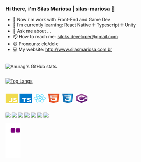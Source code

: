 ### Hi there, i'm Silas Mariosa | silas-mariosa 👋

- 🔭 Now i'm work with Front-End and Game Dev
- 🌱 I’m currently learning: React Native ➕ Typescript ➕ Unity
- 💬 Ask me about ...
- 📫 How to reach me: siloks.developer@gmail.com
- 😄 Pronouns: ele/dele
- 💻 My website: http://www.silasmariosa.com.br
##
![Anurag's GitHub stats](https://github-readme-stats.vercel.app/api?username=silas-mariosa&show_icons=true&theme=tokyonight&count_private=true)
##
[![Top Langs](https://github-readme-stats.vercel.app/api/top-langs/?username=silas-mariosa&theme=tokyonight&count_private=true&layout=compact)](https://github.com/silas-mariosa&theme/github-readme-stats)

<div style="display: inline_block"><br>
  <img align="center" alt="Rafa-Js" height="30" width="40" src="https://raw.githubusercontent.com/devicons/devicon/master/icons/javascript/javascript-plain.svg">
  <img align="center" alt="Rafa-Ts" height="30" width="40" src="https://raw.githubusercontent.com/devicons/devicon/master/icons/typescript/typescript-plain.svg">
  <img align="center" alt="Rafa-React" height="30" width="40" src="https://raw.githubusercontent.com/devicons/devicon/master/icons/react/react-original.svg">
  <img align="center" alt="Rafa-HTML" height="30" width="40" src="https://raw.githubusercontent.com/devicons/devicon/master/icons/html5/html5-original.svg">
  <img align="center" alt="Rafa-CSS" height="30" width="40" src="https://raw.githubusercontent.com/devicons/devicon/master/icons/css3/css3-original.svg">
  <img align="center" alt="Rafa-Csharp" height="30" width="40" src="https://raw.githubusercontent.com/devicons/devicon/master/icons/csharp/csharp-original.svg">
</div>

 ##
 
<div> 
  <a href="https://www.youtube.com/channel/UCQLrn-T-1gX5FzFo7Rq2gPA" target="_blank"><img src="https://img.shields.io/badge/YouTube-FF0000?style=for-the-badge&logo=youtube&logoColor=white" target="_blank"></a>
  <a href="https://www.instagram.com/silasmariosa/" target="_blank"><img src="https://img.shields.io/badge/-Instagram-%23E4405F?style=for-the-badge&logo=instagram&logoColor=white" target="_blank"></a>
 	<a href="https://www.twitch.tv/canaldosiloks" target="_blank"><img src="https://img.shields.io/badge/Twitch-9146FF?style=for-the-badge&logo=twitch&logoColor=white" target="_blank"></a>
 <a href="https://discord.gg/wgv9g998" target="_blank"><img src="https://img.shields.io/badge/Discord-7289DA?style=for-the-badge&logo=discord&logoColor=white" target="_blank"></a> 
  <a href = "mailto:silas.rober@gmail.com"><img src="https://img.shields.io/badge/-Gmail-%23333?style=for-the-badge&logo=gmail&logoColor=white" target="_blank"></a>
  <a href="https://www.linkedin.com/in/silasmariosa/" target="_blank"><img src="https://img.shields.io/badge/-LinkedIn-%230077B5?style=for-the-badge&logo=linkedin&logoColor=white" target="_blank"></a> 
  <a href="https://wa.me/5535997047110" target="_blank"><img src="https://img.shields.io/badge/WhatsApp-25D366?style=for-the-badge&logo=whatsapp&logoColor=white"></a>
</div>

![snake gif](https://github.com/silas-mariosa/silas-mariosa/blob/output/github-contribution-grid-snake.gif)
